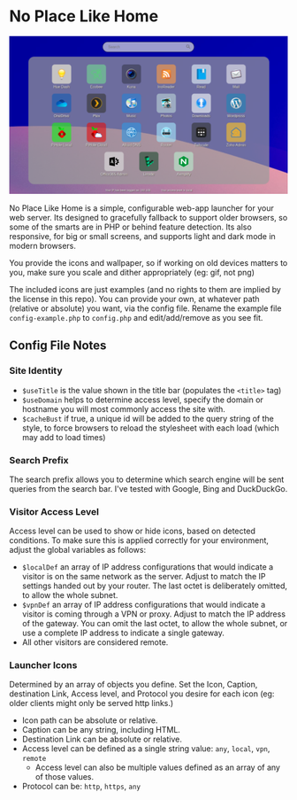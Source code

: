 # No Place Like Home

![Screenshot of Launcher](screenshot.png)

No Place Like Home is a simple, configurable web-app launcher for your web server. Its designed to gracefully fallback to support older browsers, so some of the smarts are in PHP or behind feature detection. Its also responsive, for big or small screens, and supports light and dark mode in modern browsers. 

You provide the icons and wallpaper, so if working on old devices matters to you, make sure you scale and dither appropriately (eg: gif, not png)

The included icons are just examples (and no rights to them are implied by the license in this repo). You can provide your own, at whatever path (relative or absolute) you want, via the config file. Rename the example file `config-example.php` to `config.php` and edit/add/remove as you see fit.

## Config File Notes

### Site Identity

- `$useTitle` is the value shown in the title bar (populates the `<title>` tag)
- `$useDomain` helps to determine access level, specify the domain or hostname you will most commonly access the site with.
- `$cacheBust` if true, a unique id will be added to the query string of the style, to force browsers to reload the stylesheet with each load (which may add to load times)

### Search Prefix

The search prefix allows you to determine which search engine will be sent queries from the search bar. I've tested with Google, Bing and DuckDuckGo.

### Visitor Access Level

Access level can be used to show or hide icons, based on detected conditions. To make sure this is applied correctly for your environment, adjust the global variables as follows:

- `$localDef` an array of IP address configurations that would indicate a visitor is on the same network as the server. Adjust to match the IP settings handed out by your router. The last octet is deliberately omitted, to allow the whole subnet.
- `$vpnDef` an array of IP address configurations that would indicate a visitor is coming through a VPN or proxy. Adjust to match the IP address of the gateway. You can omit the last octet, to allow the whole subnet, or use a complete IP address to indicate a single gateway.
- All other visitors are considered remote.

### Launcher Icons

Determined by an array of objects you define. Set the Icon, Caption, destination Link, Access level, and Protocol you desire for each icon (eg: older clients might only be served http links.)

+ Icon path can be absolute or relative.
+ Caption can be any string, including HTML.
+ Destination Link can be absolute or relative.
+ Access level can be defined as a single string value: `any`, `local`, `vpn`, `remote`
    + Access level can also be multiple values defined as an array of any of those values.
+ Protocol can be: `http`, `https`, `any`
